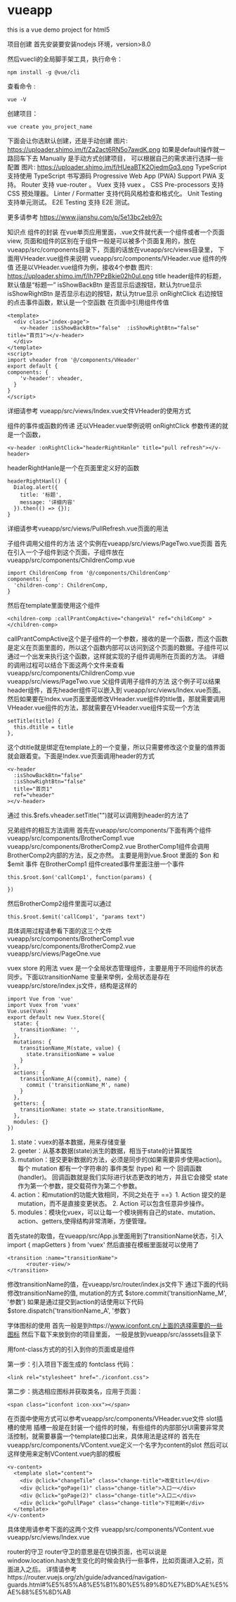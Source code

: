 # vueapp
this is a vue demo project for html5


项目创建
首先安装要安装nodejs 环境，version>8.0

然后vuecli的全局脚手架工具，执行命令：

```
npm install -g @vue/cli 
```

查看命令 :
```
vue -V
```
创建项目：
```
vue create you_project_name
```

下面会让你选默认创建，还是手动创建
图片: https://uploader.shimo.im/f/Za2act6RN5o7awdK.png
如果是default操作就一路回车下去
Manually 是手动方式创建项目，
可以根据自己的需求进行选择一些配置
图片: https://uploader.shimo.im/f/HUeaBTK2OjedmGq3.png
TypeScript 支持使用 TypeScript 书写源码
Progressive Web App (PWA) Support PWA 支持。
Router 支持 vue-router 。
Vuex 支持 vuex 。
CSS Pre-processors 支持 CSS 预处理器。
Linter / Formatter 支持代码风格检查和格式化。
Unit Testing 支持单元测试。
E2E Testing 支持 E2E 测试。

更多请参考 https://www.jianshu.com/p/5e13bc2eb97c




知识点
组件的封装
在vue单页应用里面，.vue文件就代表一个组件或者一个页面view, 页面和组件的区别在于组件一般是可以被多个页面复用的，放在vueapp/src/components目录下，页面的话放在vueapp/src/views目录里， 下面用VHeader.vue组件来说明
vueapp/src/components/VHeader.vue
组件的传值
还是以VHeader.vue组件为例，接收4个参数
图片: https://uploader.shimo.im/f/lh7PPzBkie02h0ul.png
title header组件的标题，默认值是“标题一”
isShowBackBtn 是否显示后退按钮，默认为true显示
isShowRightBtn 是否显示右边的按钮，默认为true显示
onRightClick 右边按钮的点击事件函数，默认是一个空函数
在页面中引用组件传值
```
<template>
  <div class="index-page">
    <v-header :isShowBackBtn="false"  :isShowRightBtn="false" title="首页1"></v-header>
  </div>
</template>
<script>
import vheader from '@/components/VHeader'
export default {
components: {
    'v-header': vheader,
  }
}
</script>
```
详细请参考 vueapp/src/views/Index.vue文件VHeader的使用方式

组件的事件或函数的传递
还以VHeader.vue举例说明
onRightClick 参数传递的就是一个函数，
```
<v-header :onRightClick="headerRightHanle" title="pull refresh"></v-header>
```
headerRightHanle是一个在页面里定义好的函数
```
headerRightHanl() {
  Dialog.alert({
    title: '标题',
    message: '详细内容'
  }).then(() => {});
}
```
详细请参考vueapp/src/views/PullRefresh.vue页面的用法

子组件调用父组件的方法
这个实例在vueapp/src/views/PageTwo.vue页面
首先在引入一个子组件到这个页面，子组件放在 
vueapp/src/components/ChildrenComp.vue
```
import ChildrenComp from '@/components/ChildrenComp'
components: {
  'children-comp': ChildrenComp,
}
```

然后在template里面使用这个组件
```
<children-comp :callPrantCompActive="changeVal" ref="childComp" ></children-comp>
```
callPrantCompActive这个是子组件的一个参数，接收的是一个函数，而这个函数是定义在页面里面的，所以这个函数内部可以访问到这个页面的数据。子组件可以通过一个出发来执行这个函数，这样就实现的子组件调用所在页面的方法。
详细的调用过程可以结合下面这两个文件来查看
vueapp/src/components/ChildrenComp.vue
vueapp/src/views/PageTwo.vue
父组件调用子组件的方法
这个例子可以结果header组件，首先header组件可以嵌入到 vueapp/src/views/Index.vue页面。然后如果要在Index.vue页面里面修改VHeader.vue组件的title值，那就需要调用VHeader.vue组件的方法，那就需要在VHeader.vue组件实现一个方法
```
setTitle(title) {
  this.dtitle = title
},
```
这个dtitle就是绑定在template上的一个变量，所以只需要修改这个变量的值界面就会跟着变。下面是Index.vue页面调用header的方式
```
<v-header 
  :isShowBackBtn="false" 
  :isShowRightBtn="false"
  title="首页1"
  ref="vheader"
></v-header>
```
通过 this.$refs.vheader.setTitle("")就可以调用到header的方法了

兄弟组件的相互方法调用
首先在vueapp/src/components/下面有两个组件
vueapp/src/components/BrotherComp1.vue
vueapp/src/components/BrotherComp2.vue
BrotherComp1组件会调用BrotherComp2内部的方法，反之亦然。
主要是用到vue.$root 里面的 $on 和 $emit 事件
在BrotherComp1 组件created事件里面注册一个事件
```
this.$root.$on('callComp1', function(params) {

})
```

然后BrotherComp2组件里面可以通过
```
this.$root.$emit('callComp1', "params text")
```

具体调用过程请参看下面的这三个文件
vueapp/src/components/BrotherComp1.vue
vueapp/src/components/BrotherComp2.vue
vueapp/src/views/PageOne.vue

vuex store 的用法
vuex 是一个全局状态管理组件，主要是用于不同组件的状态同步。下面以transitionName
变量来举例，全局状态是存在 vueapp/src/store/index.js文件，结构是这样的
```
import Vue from 'vue'
import Vuex from 'vuex'
Vue.use(Vuex)
export default new Vuex.Store({
  state: {
    transitionName: '',
  },
  mutations: {
    transitionName_M(state, value) {
      state.transitionName = value
    }
  },
  actions: {
    transitionName_A({commit}, name) {
      commit ('transitionName_M', name)
    }
  },
  getters: {
    transitionName: state => state.transitionName,
  },
  modules: {}
})
```
1. state：vuex的基本数据，用来存储变量
2. geeter：从基本数据(state)派生的数据，相当于state的计算属性
3. mutation：提交更新数据的方法，必须是同步的(如果需要异步使用action)。每个 mutation 都有一个字符串的 事件类型 (type) 和 一个 回调函数 (handler)。
   回调函数就是我们实际进行状态更改的地方，并且它会接受 state 作为第一个参数，提交载荷作为第二个参数。
4. action：和mutation的功能大致相同，不同之处在于 ==》1. Action 提交的是 mutation，而不是直接变更状态。 2. Action 可以包含任意异步操作。
5. modules：模块化vuex，可以让每一个模块拥有自己的state、mutation、action、getters,使得结构非常清晰，方便管理。

首先state的取值，在vueapp/src/App.js里面用到了transitionName状态，引入
import { mapGetters } from 'vuex'
然后直接在模板里面就可以使用了
```
<transition :name="transitionName">
      <router-view/>
</transition>
```
修改transitionName的值，在vueapp/src/router/index.js文件下
通过下面的代码修改transitionName的值, mutation的方式
$store.commit('transitionName_M', '参数')
如果是通过提交到action的话使用以下代码
$store.dispatch('transitionName_A', '参数')

字体图标的使用
首先一般是到https://www.iconfont.cn/上面的选择需要的一些图标
然后下载下来放到你的项目里面， 一般是放到vueapp/src/asssets目录下

用font-class方式的的引入到你的页面或是组件

第一步：引入项目下面生成的 fontclass 代码：
```
<link rel="stylesheet" href="./iconfont.css">
```

第二步：挑选相应图标并获取类名，应用于页面：
```
<span class="iconfont icon-xxx"></span>
```

在页面中使用方式可以参考vueapp/src/components/VHeader.vue文件
slot插槽的使用
插槽一般是在封装一个组件的时候，有些组件的内部部分UI需要非常灵活控制，就需要暴露一个template接口出来，具体用法是这样的
首先在vueapp/src/components/VContent.vue定义一个名字为content的slot
<slot name="content"></slot>
然后可以这样使用来定制VContent.vue内部的模板
```
<v-content>
  <template slot="content">
    <div @click="changeTile" class="change-title">改变title</div>
    <div @click="goPage(1)" class="change-title">入口一</div>
    <div @click="goPage(2)" class="change-title">入口二</div>
    <div @click="goPullPage" class="change-title">下拉刷新</div>
  </template>
</v-content>
```
具体使用请参考下面的这两个文件
vueapp/src/components/VContent.vue
vueapp/src/views/Index.vue

router的守卫
router守卫的意思是在切换页面，也可以说是window.location.hash发生变化的时候会执行一些事件，比如页面进入之前，页面进入之后。
详情请参考https://router.vuejs.org/zh/guide/advanced/navigation-guards.html#%E5%85%A8%E5%B1%80%E5%89%8D%E7%BD%AE%E5%AE%88%E5%8D%AB
